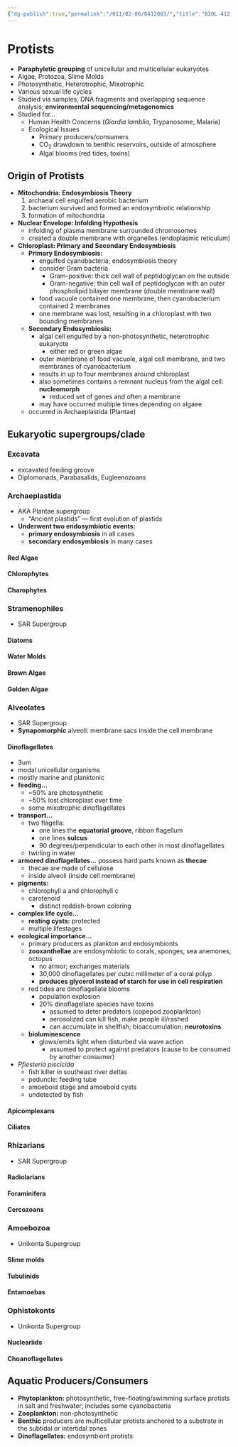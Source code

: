 ```yaml
---
{"dg-publish":true,"permalink":"/011/02-00/0412003/","title":"BIOL 412 — Lecture (Unit 3)","tags":["BIOL412"],"noteIcon":"1","created":"2024-10-08T01:34:23.456-07:00","updated":"2024-10-08T02:35:16.798-07:00"}
---
```


# Protists
- **Paraphyletic grouping** of unicellular and multicellular eukaryotes
- Algae, Protozoa, Slime Molds
- Photosynthetic, Heterotrophic, Mixotrophic
- Various sexual life cycles
- Studied via samples, DNA fragments and overlapping sequence analysis; **environmental sequencing/metagenomics**
- Studied for…
	- Human Health Concerns (*Giardia lamblia*, Trypanosome, Malaria)
	- Ecological Issues
		- Primary producers/consumers
		- CO<sub>2</sub> drawdown to benthic reservoirs, outside of atmosphere
		- Algal blooms (red tides, toxins)
## Origin of Protists
- **Mitochondria: Endosymbiosis Theory**
	1. archaeal cell engulfed aerobic bacterium
	2. bacterium survived and formed an endosymbiotic relationship
	3. formation of mitochondria
- **Nuclear Envelope: Infolding Hypothesis**
	- infolding of plasma membrane surrounded chromosomes
	- created a double membrane with organelles (endoplasmic reticulum)
- **Chloroplast: Primary and Secondary Endosymbiosis**
	- **Primary Endosymbiosis:**
		- engulfed cyanobacteria; endosymbiosis theory
		- consider Gram bacteria
			- Gram-positive: thick cell wall of peptidoglycan on the outside
			- Gram-negative: thin cell wall of peptidoglycan with an outer phospholipid bilayer membrane (double membrane wall)
		- food vacuole contained one membrane, then cyanobacterium contained 2 membranes
		- one membrane was lost, resulting in a chloroplast with two bounding membranes
	- **Secondary Endosymbiosis:**
		- algal cell engulfed by a non-photosynthetic, heterotrophic eukaryote
			- either red or green algae
		- outer membrane of food vacuole, algal cell membrane, and two membranes of cyanobacterium
		- results in up to four membranes around chloroplast
		- also sometimes contains a remnant nucleus from the algal cell: **nucleomorph**
			- reduced set of genes and often a membrane
		- may have occurred multiple times depending on algaee
	- occurred in Archaeplastida (Plantae)
## Eukaryotic supergroups/clade
### Excavata
- excavated feeding groove
- Diplomonads, Parabasalids, Eugleenozoans
### Archaeplastida
- AKA Plantae supergroup
	- “Ancient plastids” — first evolution of plastids
- **Underwent two endosymbiotic events:**
	- **primary endosymbiosis** in all cases
	- **secondary endosymbiosis** in many cases
#### Red Algae
#### Chlorophytes
#### Charophytes
### Stramenophiles
- SAR Supergroup
#### Diatoms
#### Water Molds
#### Brown Algae
#### Golden Algae
### Alveolates
- SAR Supergroup
- **Synapomorphic** alveoli: membrane sacs inside the cell membrane
#### Dinoflagellates
- 3um
- modal unicellular organisms
- mostly marine and planktonic
- **feeding…**
	- ~50% are photosynthetic
	- ~50% lost chloroplast over time
	- some mixotrophic dinoflagellates
- **transport…**
	- two flagella:
		- one lines the **equatorial groove**, ribbon flagellum
		- one lines **sulcus**
		- 90 degrees/perpendicular to each other in most dinoflagellates
	- twirling in water
- **armored dinoflagellates…** possess hard parts known as **thecae**
	- thecae are made of cellulose
	- inside alveoli (inside cell membrane)
- **pigments:**
	- chlorophyll a and chlorophyll c
	- carotenoid
		- distinct reddish-brown coloring
- **complex life cycle…**
	- **resting cysts:** protected
	- multiple lifestages
- **ecological importance…**
	- primary producers as plankton and endosymbionts
	- **zooxanthellae** are endosymbiotic to corals, sponges, sea anemones, octopus
		- no armor; exchanges materials
		- 30,000 dinoflagellates per cubic millimeter of a coral polyp
		- **produces glycerol instead of starch for use in cell respiration**
	- red tides are dinoflagellate blooms
		- population explosion
		- 20% dinoflagellate species have toxins
			- assumed to deter predators (copepod zooplankton)
			- aerosolized can kill fish, make people ill/rashed
			- can accumulate in shellfish; bioaccumulation; **neurotoxins**
	- **bioluminescence**
		- glows/emits light when disturbed via wave action
			- assumed to protect against predators (cause to be consumed by another consumer)
- *Pfiesteria piscicida*
	- fish killer in southeast river deltas
	- peduncle: feeding tube
	- amoeboid stage and amoeboid cysts
	- undetected by fish
#### Apicomplexans
#### Ciliates
### Rhizarians
- SAR Supergroup
#### Radiolarians
#### Foraminifera
#### Cercozoans
### Amoebozoa
- Unikonta Supergroup
#### Slime molds
#### Tubulinids
#### Entamoebas
### Ophistokonts
- Unikonta Supergroup
#### Nucleariids
#### Choanoflagellates
## Aquatic Producers/Consumers
- **Phytoplankton:** photosynthetic, free-floating/swimming surface protists in salt and freshwater; includes some cyanobacteria
- **Zooplankton:** non-photosynthetic
- **Benthic** producers are multicellular protists anchored to a substrate in the subtidal or intertidal zones
- **Dinoflagellates:** endosymbiont protists